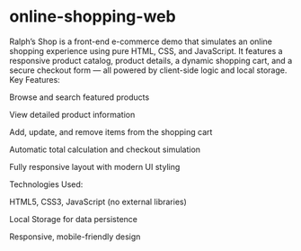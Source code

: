 # online-shopping-web
Ralph’s Shop is a front-end e-commerce demo that simulates an online shopping experience using pure HTML, CSS, and JavaScript. It features a responsive product catalog, product details, a dynamic shopping cart, and a secure checkout form — all powered by client-side logic and local storage.
Key Features:

Browse and search featured products

View detailed product information

Add, update, and remove items from the shopping cart

Automatic total calculation and checkout simulation

Fully responsive layout with modern UI styling

Technologies Used:

HTML5, CSS3, JavaScript (no external libraries)

Local Storage for data persistence

Responsive, mobile-friendly design
